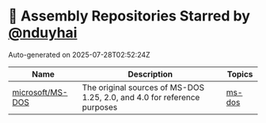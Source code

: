 # 🌟 Assembly Repositories Starred by [@nduyhai](https://github.com/nduyhai)

Auto-generated on 2025-07-28T02:52:24Z

| Name | Description | Topics |
|------|-------------|-------|
| [microsoft/MS-DOS](https://github.com/microsoft/MS-DOS) | The original sources of MS-DOS 1.25, 2.0, and 4.0 for reference purposes | [ms-dos](https://github.com/topics/ms-dos) |
